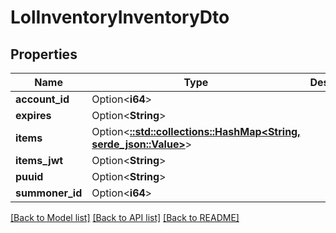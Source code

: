 # LolInventoryInventoryDto

## Properties

Name | Type | Description | Notes
------------ | ------------- | ------------- | -------------
**account_id** | Option<**i64**> |  | [optional]
**expires** | Option<**String**> |  | [optional]
**items** | Option<[**::std::collections::HashMap<String, serde_json::Value>**](serde_json::Value.md)> |  | [optional]
**items_jwt** | Option<**String**> |  | [optional]
**puuid** | Option<**String**> |  | [optional]
**summoner_id** | Option<**i64**> |  | [optional]

[[Back to Model list]](../README.md#documentation-for-models) [[Back to API list]](../README.md#documentation-for-api-endpoints) [[Back to README]](../README.md)


